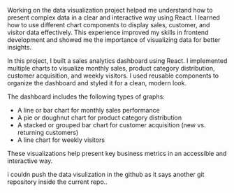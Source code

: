 Working on the data visualization project helped me understand how to present complex data in a clear and interactive way using React. I learned how to use different chart components to display sales, customer, and visitor data effectively. This experience improved my skills in frontend development and showed me the importance of visualizing data for better insights.

In this project, I built a sales analytics dashboard using React. I implemented multiple charts to visualize monthly sales, product category distribution, customer acquisition, and weekly visitors. I used reusable components to organize the dashboard and styled it for a clean, modern look.

The dashboard includes the following types of graphs:

- A line or bar chart for monthly sales performance
- A pie or doughnut chart for product category distribution
- A stacked or grouped bar chart for customer acquisition (new vs. returning customers)
- A line chart for weekly visitors

These visualizations help present key business metrics in an accessible and interactive way.

i couldn push the data visulization in the github as it says another git repository inside the current repo..